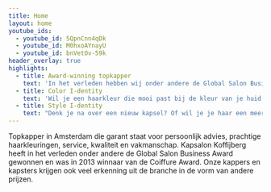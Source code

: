 ```yaml
---
title: Home
layout: home
youtube_ids: 
  - youtube_id: 5QpnCnn4qDk
  - youtube_id: M0hxoAYnayU
  - youtube_id: bnVetOv-59k
header_overlay: true
highlights:
  - title: Award-winning topkapper
    text: 'In het verleden hebben wij onder andere de Global Salon Business Award gewonnen en in 2013 de Coiffure Award. Kapsalon Koffijberg in Amsterdam staat al 40 jaar voor vakmanschap, creativiteit en vernieuwing op het gebied van kapsels, haarkleuringen en styling. Onze trendsettende kappers en kapsters blinken uit in technische vakkundigheid en in persoonlijke aandacht voor hun klanten.'
  - title: Color I-dentity
    text: 'Wil je een haarkleur die mooi past bij de kleur van je huid of ogen? Wil je sterker of zakelijker overkomen? Of je geverfde haar laten uitgroeien naar je natuurlijke grijze haar, maar dan wel sprankelend en eigentijds? Aan de hand van een korte vragenlijst, moodboards en kleurkragen adviseren wij je een passende haarkleur die aansluit bij jouw lifestyle.'
  - title: Style I-dentity
    text: "Denk je na over een nieuw kapsel? Of wil je je haar een meer eigentijdse look geven die past bij jouw lifestyle? Kom dan bij ons langs. \nWij staan bekend om de kwaliteit van onze knip- en kleurbehandelingen. Onze halfjaarlijkse nieuwe collecties zijn te zien in nationale en internationale vakbladen. Wij zorgen ervoor dat het nieuwe model en de kleur van je haar elkaar versterken en je uitstraling een nieuwe boost geven."
---
```


Topkapper in Amsterdam die garant staat voor persoonlijk advies, prachtige haarkleuringen, service, kwaliteit en vakmanschap. Kapsalon Koffijberg heeft in het verleden onder andere de Global Salon Business Award gewonnen en was in 2013 winnaar van de Coiffure Award. Onze kappers en kapsters krijgen ook veel erkenning uit de branche in de vorm van andere prijzen.